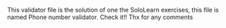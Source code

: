 This validator file is the solution of one the SoloLearn exercises,
this file is named Phone number validator.
Check it!!
Thx for any comments